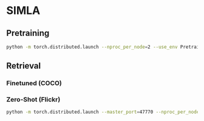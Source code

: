 # SIMLA
## Pretraining
```bash
python -m torch.distributed.launch --nproc_per_node=2 --use_env Pretrain.py --config configs/Pretrain.yaml --output_dir <where to save> 
```

## Retrieval
### Finetuned (COCO)
### Zero-Shot (Flickr)
```bash
python -m torch.distributed.launch --master_port=47770 --nproc_per_node=2 --use_env zero_shot_retrieval.py --config ./configs/Retrieval_flickr.yaml --output_dir <where to save> --checkpoint <path of .pth checkpoint file> --evaluate
```